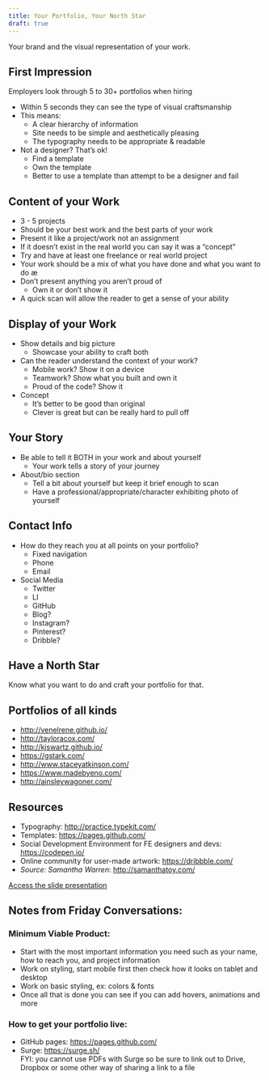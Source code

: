 ```yaml
---
title: Your Portfolio, Your North Star
draft: true
---
```


Your brand and the visual representation of your work.

## First Impression

Employers look through 5 to 30+ portfolios when hiring

- Within 5 seconds they can see the type of visual craftsmanship
- This means:
  - A clear hierarchy of information
  - Site needs to be simple and aesthetically pleasing
  - The typography needs to be appropriate & readable
- Not a designer? That’s ok!
  - Find a template
  - Own the template
  - Better to use a template than attempt to be a designer and fail

## Content of your Work

- 3 - 5 projects
- Should be your best work and the best parts of your work
- Present it like a project/work not an assignment
- If it doesn’t exist in the real world you can say it was a “concept”
- Try and have at least one freelance or real world project
- Your work should be a mix of what you have done and what you want to do æ
- Don’t present anything you aren’t proud of
  - Own it or don’t show it
- A quick scan will allow the reader to get a sense of your ability

## Display of your Work

- Show details and big picture
  - Showcase your ability to craft both
- Can the reader understand the context of your work?
  - Mobile work? Show it on a device
  - Teamwork? Show what you built and own it
  - Proud of the code? Show it
- Concept
  - It’s better to be good than original
  - Clever is great but can be really hard to pull off

## Your Story

- Be able to tell it BOTH in your work and about yourself
  - Your work tells a story of your journey
- About/bio section
  - Tell a bit about yourself but keep it brief enough to scan
  - Have a professional/appropriate/character exhibiting photo of yourself

## Contact Info

- How do they reach you at all points on your portfolio?
  - Fixed navigation
  - Phone
  - Email
- Social Media
  - Twitter
  - LI
  - GitHub
  - Blog?
  - Instagram?
  - Pinterest?
  - Dribble?

## Have a North Star

Know what you want to do and craft your portfolio for that.

## Portfolios of all kinds

- http://venelrene.github.io/
- http://tayloracox.com/
- http://kjswartz.github.io/
- https://gstark.com/
- http://www.staceyatkinson.com/
- https://www.madebyeno.com/
- http://ainsleywagoner.com/

## Resources

- Typography: http://practice.typekit.com/
- Templates: https://pages.github.com/
- Social Development Environment for FE designers and devs: https://codepen.io/
- Online community for user-made artwork: https://dribbble.com/
- _Source: Samantha Warren_: http://samanthatoy.com/

[Access the slide presentation](./assets/portfolios.pdf)

## Notes from Friday Conversations:

### Minimum Viable Product:

- Start with the most important information you need such as your name, how to reach you, and project information
- Work on styling, start mobile first then check how it looks on tablet and desktop
- Work on basic styling, ex: colors & fonts
- Once all that is done you can see if you can add hovers, animations and more

### How to get your portfolio live:

- GitHub pages: https://pages.github.com/
- Surge: https://surge.sh/
  <br> FYI: you cannot use PDFs with Surge so be sure to link out to Drive, Dropbox or some other way of sharing a link to a file
